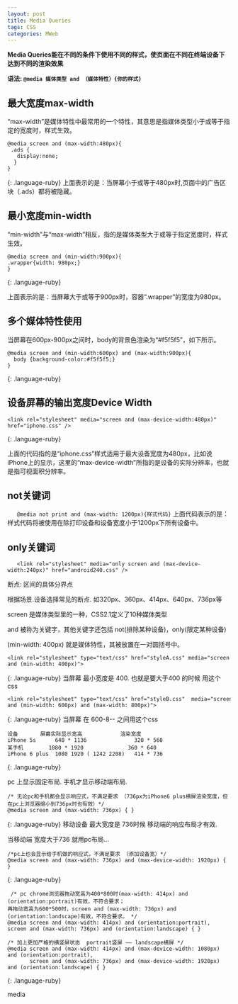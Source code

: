 ```yaml
---
layout: post
title: Media Queries
tags: CSS
categories: MWeb
---
```


**Media Queries能在不同的条件下使用不同的样式，使页面在不同在终端设备下达到不同的渲染效果**


**语法:   `@media 媒体类型 and （媒体特性）{你的样式}`**





## 最大宽度max-width

“max-width”是媒体特性中最常用的一个特性，其意思是指媒体类型小于或等于指定的宽度时，样式生效。

~~~
@media screen and (max-width:480px){
 .ads {
   display:none;
  }
}
~~~
{: .language-ruby}
上面表示的是：当屏幕小于或等于480px时,页面中的广告区块（.ads）都将被隐藏。






## 最小宽度min-width
“min-width”与“max-width”相反，指的是媒体类型大于或等于指定宽度时，样式生效。
~~~
@media screen and (min-width:900px){
.wrapper{width: 980px;}
}
~~~
{: .language-ruby}

上面表示的是：当屏幕大于或等于900px时，容器“.wrapper”的宽度为980px。




## 多个媒体特性使用
当屏幕在600px-900px之间时，body的背景色渲染为“#f5f5f5”，如下所示。


~~~
@media screen and (min-width:600px) and (max-width:900px){
  body {background-color:#f5f5f5;}
}
~~~
{: .language-ruby}




## 设备屏幕的输出宽度Device Width

~~~
<link rel="stylesheet" media="screen and (max-device-width:480px)" href="iphone.css" />
~~~
{: .language-ruby}

上面的代码指的是“iphone.css”样式适用于最大设备宽度为480px，比如说iPhone上的显示，这里的“max-device-width”所指的是设备的实际分辨率，也就是指可视面积分辨率。



## not关键词

`	@media not print and (max-width: 1200px){样式代码}`
上面代码表示的是：样式代码将被使用在除打印设备和设备宽度小于1200px下所有设备中。




## only关键词
`	<link rel="stylesheet" media="only screen and (max-device-width:240px)" href="android240.css" />`
  




  






















断点: 区间的具体分界点

根据场景.设备选择常见的断点.
如320px、360px、414px、640px、736px等


screen 是媒体类型里的一种，CSS2.1定义了10种媒体类型

and 被称为关键字，其他关键字还包括 not(排除某种设备)，only(限定某种设备)

(min-width: 400px) 就是媒体特性，其被放置在一对圆括号中。








~~~
<link rel="stylesheet" type="text/css" href="styleA.css" media="screen and (min-width: 400px)">
~~~
{: .language-ruby}
当屏幕 最小宽度是 400. 也就是要大于400 的时候 
用这个css


~~~
<link rel="stylesheet" type="text/css" href="styleB.css"  media="screen and (min-width: 600px) and (max-width: 800px)">
~~~
{: .language-ruby}
当屏幕 在 600-8-- 之间用这个css












~~~
设备	     屏幕实际显示宽高	         渲染宽度
iPhone 5s	   640 * 1136	            320 * 568
某手机	       1080 * 1920	            360 * 640
iPhone 6 plus  1080 1920 ( 1242 2208)	414 * 736
~~~
{: .language-ruby}







pc 上显示固定布局. 手机才显示移动端布局.

~~~
/* 无论pc和手机都会显示响应式，不满足要求 （736px为iPhone6 plus横屏渲染宽度，但在pc上浏览器缩小到736px时也有效）*/
@media screen and (max-width: 736px) { }
~~~
{: .language-ruby}
移动设备  最大宽度是 736时候 移动端的响应布局才有效.

当移动端 宽度大于736 就用pc布局...






~~~
/*pc上也会显示给手机做的响应式，不满足要求 （添加设备宽）*/
@media screen and (max-width: 736px) and (max-device-width: 1920px) { }
~~~
{: .language-ruby}



~~~
 /* pc chrome浏览器拖动宽高为400*800时(max-width: 414px) and (orientation:portrait)有效，不符合要求；
再拖动宽高为600*500时，screen and (max-width: 736px) and (orientation:landscape)有效，不符合要求。 */
@media screen and (max-width: 414px) and (orientation:portrait), screen and (max-width: 736px) and (orientation:landscape) { }

/* 加上更加严格的横竖屏状态  portrait竖屏 —— landscape横屏 */
@media screen and (max-width: 414px) and (max-device-width: 1080px) and (orientation:portrait),
       screen and (max-width: 736px) and (max-device-width: 1920px) and (orientation:landscape) { }
~~~
{: .language-ruby}








media
